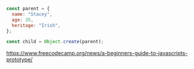```js
const parent = {
  name: "Stacey",
  age: 35,
  heritage: "Irish",
};

const child = Object.create(parent);
```

https://www.freecodecamp.org/news/a-beginners-guide-to-javascripts-prototype/

